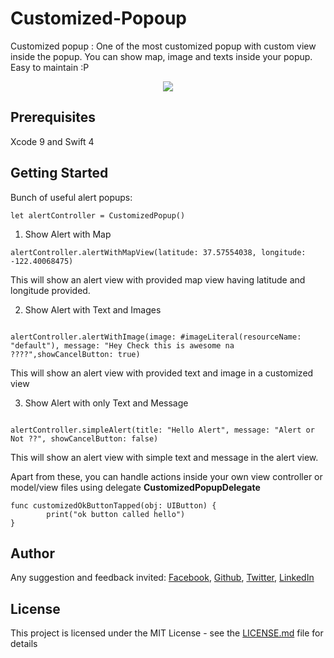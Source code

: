 # Customized-Popoup
Customized popup : One of the most customized popup with custom view inside the popup. You can show map, image and texts inside your popup.
Easy to maintain :P

<p align="center">
  <img src="https://github.com/dsrijan/Customized-Popoup/blob/master/customizedPopupGIF.gif"/>
</p>

## Prerequisites

Xcode 9 and Swift 4


## Getting Started

Bunch of useful alert popups:

```
let alertController = CustomizedPopup()
```

1. Show Alert with Map

```
alertController.alertWithMapView(latitude: 37.57554038, longitude: -122.40068475)
```

This will show an alert view with provided map view having latitude and longitude provided.


2. Show Alert with Text and Images

```

alertController.alertWithImage(image: #imageLiteral(resourceName: "default"), message: "Hey Check this is awesome na ????",showCancelButton: true) 

```
This will show an alert view with provided text and image in a customized view


3. Show Alert with only Text and Message

```

alertController.simpleAlert(title: "Hello Alert", message: "Alert or Not ??", showCancelButton: false)

```

This will show an alert view with simple text and message in the alert view.

Apart from these, you can handle actions inside your own view controller or model/view files using delegate **CustomizedPopupDelegate**

```
func customizedOkButtonTapped(obj: UIButton) {
        print("ok button called hello")
}

```


## Author

Any suggestion and feedback invited:
[Facebook](https://www.facebook.com/dsrijan),
[Github](https://www.github.com/dsrijan),
[Twitter](https://www.twitter.com/asksrijan),
[LinkedIn](https://www.linkedin.com/in/srijan12345/)

## License

This project is licensed under the MIT License - see the [LICENSE.md](LICENSE) file for details

